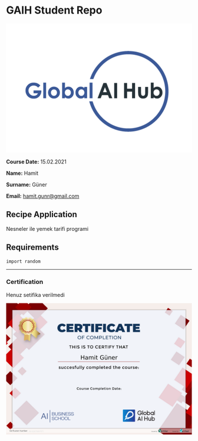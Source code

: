 # GAIH Student Repo
![](img/logo.png)

**Course Date:** 15.02.2021  

**Name:** Hamit 

**Surname:** Güner  

**Email:** hamit.gunr@gmail.com  

  

## Recipe Application
Nesneler ile yemek tarifi programi

## Requirements
```
import random 

```
---

### Certification
Henuz setifika verilmedi

![](img\pythonCertificate.png)